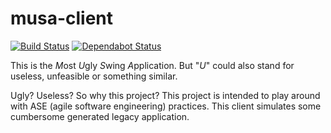# musa-client
[![Build Status](https://app.travis-ci.com/hellman-and-hero/musa-client.svg?branch=master)](https://app.travis-ci.com/hellman-and-hero/musa-client)
[![Dependabot Status](https://api.dependabot.com/badges/status?host=github&repo=hellman-and-hero/musa-client)](https://dependabot.com)

This is the *M*ost *U*gly *S*wing *A*pplication. But "*U*" could also stand for useless, unfeasible or something similar. 

Ugly? Useless? So why this project? 
This project is intended to play around with ASE (agile software engineering) practices. This client simulates some cumbersome generated legacy application. 
